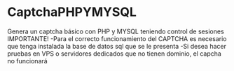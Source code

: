 # CaptchaPHPYMYSQL
Genera un captcha básico con PHP y MYSQL teniendo control de sesiones
IMPORTANTE!
-Para el correcto funcionamiento del CAPTCHA es necesario que tenga instalada la base de datos sql que se le presenta
-Si desea hacer pruebas en VPS o servidores dedicados que no tienen dominio, el capcha no funcionará
